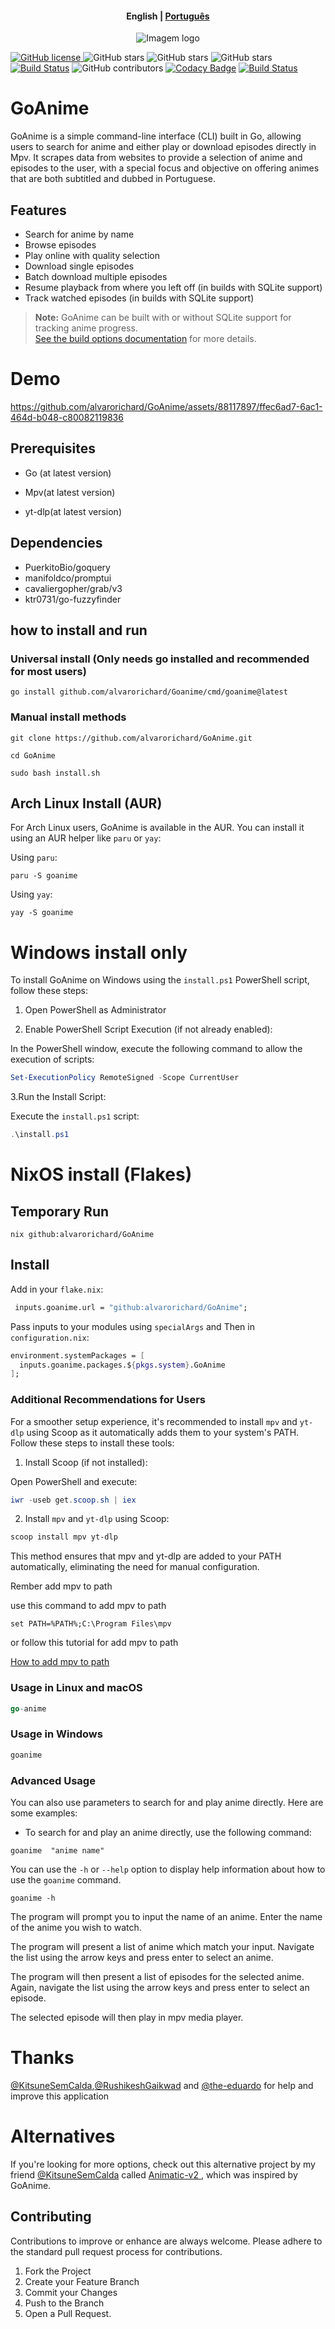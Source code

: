 <h4 align="center">
    <p>
        <b>English</b> |
        <a href="https://github.com/alvarorichard/GoAnime/blob/main/README_pt-br.md">Рortuguês</a>
    </p>
</h4>

<p align="center">
  <img src="https://github.com/alvarorichard/GoAnime/assets/102667323/49600255-d5a2-4405-81d1-a08cebae569a" alt="Imagem logo" />
</p>

[![GitHub license](https://img.shields.io/github/license/alvarorichard/GoAnime)
](alvarorichard/GoAnime/blob/master/LICENSE) 
![GitHub stars](https://img.shields.io/github/stars/alvarorichard/GoAnime) 
![GitHub stars](https://img.shields.io/github/last-commit/alvarorichard/GoAnime)
![GitHub stars](https://img.shields.io/github/forks/alvarorichard/GoAnime?style=social)
[![Build Status](https://github.com/alvarorichard/GoAnime/actions/workflows/ci.yml/badge.svg)](https://github.com/alvarorichard/GoAnime/actions) 
![GitHub contributors](https://img.shields.io/github/contributors/alvarorichard/GoAnime)
[![Codacy Badge](https://app.codacy.com/project/badge/Grade/9923765cb2854ae39af6b567996aad43)](https://app.codacy.com/gh/alvarorichard/GoAnime/dashboard?utm_source=gh&utm_medium=referral&utm_content=&utm_campaign=Badge_grade) 
[![Build Status](https://app.travis-ci.com/alvarorichard/GoAnime.svg?branch=main)](https://app.travis-ci.com/alvarorichard/GoAnime)



# GoAnime 
GoAnime is a simple command-line interface (CLI) built in Go, allowing users to search for anime and either play or download episodes directly in Mpv. It scrapes data from websites to provide a selection of anime and episodes to the user, with a special focus and objective on offering animes that are both subtitled and dubbed in Portuguese.

## Features

- Search for anime by name
- Browse episodes
- Play online with quality selection
- Download single episodes
- Batch download multiple episodes
- Resume playback from where you left off (in builds with SQLite support)
- Track watched episodes (in builds with SQLite support)

> **Note:** GoAnime can be built with or without SQLite support for tracking anime progress.  
> [See the build options documentation](docs/BUILD_OPTIONS.md) for more details.

# Demo 
https://github.com/alvarorichard/GoAnime/assets/88117897/ffec6ad7-6ac1-464d-b048-c80082119836



## Prerequisites

* Go (at latest version)



* Mpv(at latest version)
* yt-dlp(at latest version)


## Dependencies
* PuerkitoBio/goquery
* manifoldco/promptui
* cavaliergopher/grab/v3
* ktr0731/go-fuzzyfinder

## how to install and run

### Universal install (Only needs go installed and recommended for most users)  
```shell
go install github.com/alvarorichard/Goanime/cmd/goanime@latest
```

### Manual install methods
```shell
git clone https://github.com/alvarorichard/GoAnime.git
```
```shell
cd GoAnime
```
```shell
sudo bash install.sh
```

## Arch Linux Install (AUR)

For Arch Linux users, GoAnime is available in the AUR. You can install it using an AUR helper like `paru` or `yay`:
  
Using `paru`:

  ```shell
  paru -S goanime
  ```
Using `yay`:

  ```shell
  yay -S goanime
  ```





# Windows install only
To install GoAnime on Windows using the `install.ps1` PowerShell script, follow these steps:

1. Open PowerShell as Administrator

2. Enable PowerShell Script Execution (if not already enabled):


In the PowerShell window, execute the following command to allow the execution of scripts:

```powershell
Set-ExecutionPolicy RemoteSigned -Scope CurrentUser
```

3.Run the Install Script:

Execute the `install.ps1` script:

```powershell
.\install.ps1
```
# NixOS install (Flakes)

## Temporary Run

```shell
nix github:alvarorichard/GoAnime
```
## Install
Add in your `flake.nix`:
```nix
 inputs.goanime.url = "github:alvarorichard/GoAnime";
```
Pass inputs to your modules using ``specialArgs`` and Then in ``configuration.nix``:

```nix
environment.systemPackages = [
  inputs.goanime.packages.${pkgs.system}.GoAnime
];
```


### Additional Recommendations for Users

For a smoother setup experience, it's recommended to install `mpv` and `yt-dlp` using Scoop as it automatically adds them to your system's PATH. Follow these steps to install these tools:

1. Install Scoop (if not installed):

Open PowerShell and execute:

```powershell
iwr -useb get.scoop.sh | iex
```

2. Install `mpv` and `yt-dlp` using Scoop:

```powershell
scoop install mpv yt-dlp
```
This method ensures that mpv and yt-dlp are added to your PATH automatically, eliminating the need for manual configuration.


Rember add mpv to path

use this command to add mpv to path
```shell
set PATH=%PATH%;C:\Program Files\mpv
```
or follow this tutorial for add mpv to path 

[How to add mpv to path](https://thewiki.moe/tutorials/mpv/)



### Usage in Linux and macOS
```go
go-anime
```

### Usage in Windows

```go
goanime
```


### Advanced Usage
You can also use parameters to search for and play anime directly. Here are some examples:

* To search for and play an anime directly, use the following command:
```shell
goanime  "anime name"
```
You can use the `-h` or `--help` option to display help information about how to use the `goanime` command.
```shell
goanime -h
```


The program will prompt you to input the name of an anime. Enter the name of the anime you wish to watch.

 The program will present a list of anime which match your input. Navigate the list using the arrow keys and press enter to select an anime.

The program will then present a list of episodes for the selected anime. Again, navigate the list using the arrow keys and press enter to select an episode.

The selected episode will then play in mpv media player.


# Thanks 
[@KitsuneSemCalda](https://github.com/KitsuneSemCalda),[@RushikeshGaikwad](https://github.com/Wraient) and [@the-eduardo](https://github.com/the-eduardo) for help and improve this application

# Alternatives

If you're looking for more options, check out this alternative project by my friend [@KitsuneSemCalda](https://github.com/KitsuneSemCalda) called [Animatic-v2 ](https://github.com/KitsuneSemCalda/Animatic-v2), which was inspired by GoAnime.

## Contributing

Contributions to improve or enhance are always welcome. Please adhere to the standard pull request process for contributions.


1. Fork the Project
2. Create your Feature Branch
3. Commit your Changes
4. Push to the Branch
5. Open a Pull Request.

